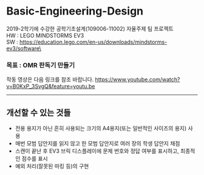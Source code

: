 # Basic-Engineering-Design
2019-2학기에 수강한 공학기초설계(109006-11002) 자율주제 팀 프로젝트\
HW : LEGO MINDSTORMS EV3\
SW : https://education.lego.com/en-us/downloads/mindstorms-ev3/software\

### 목표 : OMR 판독기 만들기
작동 영상은 다음 링크를 참조 바랍니다. https://www.youtube.com/watch?v=B0KxP_3SvgQ&feature=youtu.be

***
## 개선할 수 있는 것들
* 전용 용지가 아닌 흔히 사용되는 크기의 A4용지(또는 일반적인 사이즈의 용지) 사용
* 매번 모범 답안지를 읽지 않고 한 모범 답안지로 여러 장의 학생 답안지 채점
* 스캔이 끝난 후 EV3 브릭 디스플레이에 문제 번호와 정답 여부를 표시하고, 최종적인 점수를 표시
* 예외 처리(잘못된 마킹 등)의 구현
